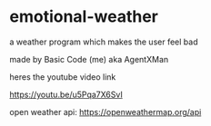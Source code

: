 # emotional-weather
a weather program which makes the user feel bad


made by Basic Code (me) aka AgentXMan

heres the youtube video link

https://youtu.be/u5Pqa7X6SvI

open weather api: https://openweathermap.org/api
